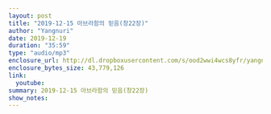 ```yaml
---
layout: post
title: "2019-12-15 아브라함의 믿음(창22장)"
author: "Yangnuri"
date: 2019-12-19
duration: "35:59"
type: "audio/mp3"
enclosure_url: http://dl.dropboxusercontent.com/s/ood2wwi4wcs8yfr/yangnurichurch191215.mp3
enclosure_bytes_size: 43,779,126
link:
  youtube: 
summary: 2019-12-15 아브라함의 믿음(창22장)
show_notes:
---
```

